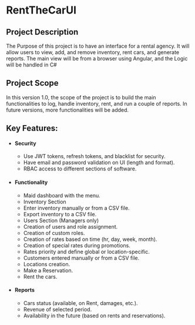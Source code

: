 # RentTheCarUI
## Project Description
The Purpose of this project is to have an interface for a rental agency. It will allow users to view, add, and remove inventory, rent cars, and generate reports. The main view will be from a browser using Angular, and the Logic will be handled in C#

## Project Scope 
In this version 1.0, the scope of the project is to build the main functionalities to log, handle inventory, rent, and run a couple of reports. In future versions, more functionalities will be added.

## Key Features: 
* ####	Security
    *	Use JWT tokens, refresh tokens, and blacklist for security.
    *	Have email and password validation on UI (length and format).
    *	RBAC access to different sections of software.
* ####	Functionality
    *	Maid dashboard with the menu.
    *	Inventory Section
    *	Enter inventory manually or from a CSV file.
    *	Export inventory to a CSV file.
    *	Users Section (Managers only)
    *	Creation of users and role assignment.
    *	Creation of custom roles.
    *	Creation of rates based on time (hr, day, week, month).
    *	Creation of special rates during promotions.
    *	Rates priority and define global or location-specific.
    *	Customers entered manually or from a CSV file.
    *	Locations creation.
    *	Make a Reservation.
    *	Rent the cars.
* ####	Reports
    *	Cars status (available, on Rent, damages, etc.).
    *	Revenue of selected period.
    *	Availability in the future (based on rents and reservations).